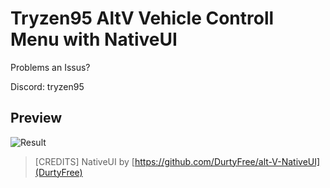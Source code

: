 # Tryzen95 AltV Vehicle Controll Menu with NativeUI
Problems an Issus?

Discord: tryzen95

## Preview
![Result](https://i.imgur.com/Kjgwn2j.jpeg)

> [CREDITS]
> NativeUI by [https://github.com/DurtyFree/alt-V-NativeUI](DurtyFree)
